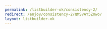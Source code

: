 ```yaml
---
permalink: /listbuilder-ok/consistency-2/
redirect: /enjoy/consistency-2/QMSvAY5Z0wo/
layout: listbuilder-ok
---
```


